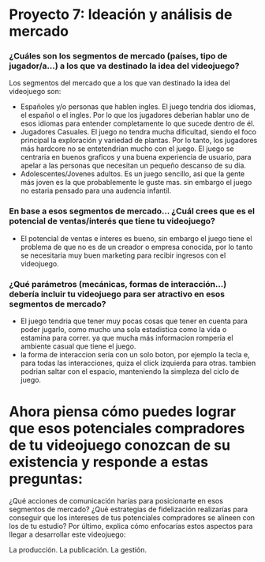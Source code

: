 # Proyecto 7: Ideación y análisis de mercado
### ¿Cuáles son los segmentos de mercado (países, tipo de jugador/a...) a los que va destinado la idea del videojuego?
Los segmentos del mercado que a los que van destinado la idea del videojuego son:
- Españoles y/o personas que hablen ingles. El juego tendria dos idiomas, el español o el ingles. Por lo que los jugadores deberian hablar uno de esos idiomas para entender completamente lo que sucede dentro de él.
- Jugadores Casuales. El juego no tendra mucha dificultad, siendo el foco principal la exploración y variedad de plantas. Por lo tanto, los jugadores más hardcore no se entetendrian mucho con el juego. El juego se centraria en buenos graficos y una buena experiencia de usuario, para apelar a las personas que necesitan un pequeño descanso de su dia.
- Adolescentes/Jovenes adultos. Es un juego sencillo, asi que la gente más joven es la que probablemente le guste mas. sin embargo el juego no estaria pensado para una audencia infantil. 

### En base a esos segmentos de mercado... ¿Cuál crees que es el potencial de ventas/interés que tiene tu videojuego?
- El potencial de ventas e interes es bueno, sin embargo el juego tiene el problema de que no es de un creador o empresa conocida, por lo tanto se necesitaria muy buen marketing para recibir ingresos con el videojuego.


### ¿Qué parámetros (mecánicas, formas de interacción...) debería incluir tu videojuego para ser atractivo en esos segmentos de mercado?

- El juego tendria que tener muy pocas cosas que tener en cuenta para poder jugarlo, como mucho una sola estadistica como la vida o estamina para correr. ya que mucha más informacion romperia el ambiente casual que tiene el juego.
- la forma de interaccion seria con un solo boton, por ejemplo la tecla e, para todas las interacciones, quiza el click izquierda para otras. tambien podrian saltar con el espacio, manteniendo la simpleza del ciclo de juego.

# Ahora piensa cómo puedes lograr que esos potenciales compradores de tu videojuego conozcan de su existencia y responde a estas preguntas:

¿Qué acciones de comunicación harías para posicionarte en esos segmentos de mercado?
¿Qué estrategias de fidelización realizarías para conseguir que los intereses de tus potenciales compradores se alineen con los de tu estudio?
Por último, explica cómo enfocarías estos aspectos para llegar a desarrollar este videojuego:

La producción.
La publicación.
La gestión.
